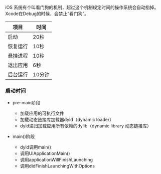 iOS 系统有个叫看门狗的机制，超过这个机制规定时间的操作系统会自动掐掉。Xcode在Debug的时候，会禁止“看门狗”。

| 项目  | 时间  |
| ---- | ---- |
|启动    | 20秒|
|恢复运行 | 10秒|
|悬挂进程 | 10秒|
|退出应用 | 6秒|
|后台运行 | 10分钟|



### 启动时间

* pre-main阶段

	* 加载应用的可执行文件
	* 加载动态链接库加载器dyld（dynamic loader）
	* dyld递归加载应用所有依赖的dylib（dynamic library 动态链接库）
	
* main()阶段
	* dyld调用main() 
	* 调用UIApplicationMain() 
	* 调用applicationWillFinishLaunching
	* 调用didFinishLaunchingWithOptions
